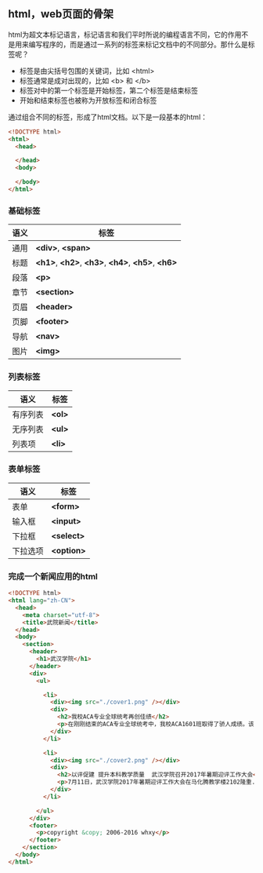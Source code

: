 ## html，web页面的骨架
html为超文本标记语言，标记语言和我们平时所说的编程语言不同，它的作用不是用来编写程序的，而是通过一系列的标签来标记文档中的不同部分。那什么是标签呢？

* 标签是由尖括号包围的关键词，比如 &lt;html&gt;
* 标签通常是成对出现的，比如 &lt;b&gt; 和 &lt;/b&gt;
* 标签对中的第一个标签是开始标签，第二个标签是结束标签
* 开始和结束标签也被称为开放标签和闭合标签

通过组合不同的标签，形成了html文档。以下是一段基本的html：

```html
<!DOCTYPE html>
<html>
  <head>

  </head>
  <body>

  </body>
</html>
```

### 基础标签

|语义|标签|
|-|-|
|通用|**&lt;div&gt;**, **&lt;span&gt;**|
|标题|**&lt;h1&gt;**, **&lt;h2&gt;**, **&lt;h3&gt;**, **&lt;h4&gt;**, **&lt;h5&gt;**, **&lt;h6&gt;**|
|段落|**&lt;p&gt;**|
|章节|**&lt;section&gt;**|
|页眉|**&lt;header&gt;**|
|页脚|**&lt;footer&gt;**|
|导航|**&lt;nav&gt;**|
|图片|**&lt;img&gt;**|

### 列表标签

|语义|标签|
|-|-|
|有序列表|**&lt;ol&gt;**|
|无序列表|**&lt;ul&gt;**|
|列表项|**&lt;li&gt;**|

### 表单标签

|语义|标签|
|-|-|
|表单|**&lt;form&gt;**|
|输入框|**&lt;input&gt;**|
|下拉框|**&lt;select&gt;**|
|下拉选项|**&lt;option&gt;**|

### 完成一个新闻应用的html

```html
<!DOCTYPE html>
<html lang="zh-CN">
  <head>
    <meta charset="utf-8">
    <title>武院新闻</title>
  </head>
  <body>
    <section>
      <header>
        <h1>武汉学院</h1>
      </header>
      <div>
        <ul>

          <li>
            <div><img src="./cover1.png" /></div>
            <div>
              <h2>我校ACA专业全球统考再创佳绩</h2>
              <p>在刚刚结束的ACA专业全球统考中，我校ACA1601班取得了骄人成绩。该..</p>
            </div>
          </li>

          <li>
            <div><img src="./cover2.png" /></div>
            <div>
              <h2>以评促建 提升本科教学质量  武汉学院召开2017年暑期迎评工作大会</h2>
              <p>7月11日，武汉学院2017年暑期迎评工作大会在马化腾教学楼2102隆重..</p>
            </div>
          </li>

        </ul>
      </div>
      <footer>
        <p>copyright &copy; 2006-2016 whxy</p>
      </footer>
    </section>
  </body>
</html>
```
